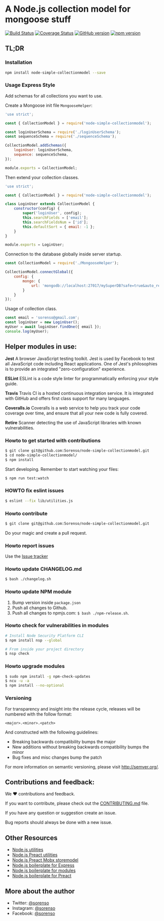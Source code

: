 # A Node.js collection model for mongoose stuff

[![Build Status](https://travis-ci.org/5orenso/node-simple-collectionmodel.svg?branch=master)](https://travis-ci.org/5orenso/node-simple-collectionmodel)
[![Coverage Status](https://coveralls.io/repos/github/5orenso/node-simple-collectionmodel/badge.svg?branch=master)](https://coveralls.io/github/5orenso/node-simple-collectionmodel?branch=master)
[![GitHub version](https://badge.fury.io/gh/5orenso%2Fnode-simple-collectionmodel.svg)](https://badge.fury.io/gh/5orenso%2Fnode-simple-collectionmodel)
[![npm version](https://badge.fury.io/js/node-simple-collectionmodel.svg)](https://badge.fury.io/js/node-simple-collectionmodel)

## TL;DR

### Installation

```bash
npm install node-simple-collectionmodel --save
```

### Usage Express Style

Add schemas for all collections you want to use.

Create a Mongoose init file `MongooseHelper`:

```javascript
'use strict';

const { CollectionModel } = require('node-simple-collectionmodel');

const loginUserSchema = require('./loginUserSchema');
const sequenceSchema = require('./sequenceSchema');

CollectionModel.addSchemas({
    loginUser: loginUserSchema,
    sequence: sequenceSchema,
});

module.exports = CollectionModel;
```

Then extend your collection classes.

```javascript
'use strict';

const { CollectionModel } = require('node-simple-collectionmodel');

class LoginUser extends CollectionModel {
    constructor(config) {
        super('loginUser', config);
        this.searchFields = ['email'];
        this.searchFieldsNum = ['id'];
        this.defaultSort = { email: -1 };
    }
}

module.exports = LoginUser;
```

Connection to the database globally inside server startup.

```javascript
const CollectionModel = require('./MongooseHelper');

CollectionModel.connectGlobal({
    config: {
        mongo: {
            url: 'mongodb://localhost:27017/mySuperDB?safe=true&auto_reconnect=true&poolSize=20','
        }
    }
});
```

Usage of collection class.

```javascript
const email = 'sorenso@gmail.com';
const loginUser = new LoginUser();
myUser = await loginUser.findOne({ email });
console.log(myUser);
```


## Helper modules in use:

__Jest__ A browser JavaScript testing toolkit. Jest is used by Facebook to test all JavaScript code including React applications. One of Jest's philosophies is to provide an integrated "zero-configuration" experience.

__ESLint__ ESLint is a code style linter for programmatically enforcing your style guide.

__Travis__
Travis CI is a hosted continuous integration service. It is integrated with GitHub and offers first class support for many languages.

__Coveralls.io__
Coveralls is a web service to help you track your code coverage over time, and ensure that all your new code is fully covered.

__Retire__
Scanner detecting the use of JavaScript libraries with known vulnerabilities.


### Howto to get started with contributions

```bash
$ git clone git@github.com:5orenso/node-simple-collectionmodel.git
$ cd node-simple-collectionmodel/
$ npm install
```

Start developing. Remember to start watching your files:
```bash
$ npm run test:watch
```


### HOWTO fix eslint issues
```bash
$ eslint --fix lib/utilities.js
```


### Howto contribute

```bash
$ git clone git@github.com:5orenso/node-simple-collectionmodel.git
```
Do your magic and create a pull request.


### Howto report issues
Use the [Issue tracker](https://github.com/5orenso/node-simple-collectionmodel/issues)


### Howto update CHANGELOG.md
```bash
$ bash ./changelog.sh
```


### Howto update NPM module

1. Bump version inside `package.json`
2. Push all changes to Github.
3. Push all changes to npmjs.com: `$ bash ./npm-release.sh`.


### Howto check for vulnerabilities in modules
```bash
# Install Node Security Platform CLI
$ npm install nsp --global  

# From inside your project directory
$ nsp check  
```


### Howto upgrade modules
```bash
$ sudo npm install -g npm-check-updates
$ ncu -u -a
$ npm install --no-optional
```


### Versioning
For transparency and insight into the release cycle, releases will be
numbered with the follow format:

`<major>.<minor>.<patch>`

And constructed with the following guidelines:

* Breaking backwards compatibility bumps the major
* New additions without breaking backwards compatibility bumps the minor
* Bug fixes and misc changes bump the patch

For more information on semantic versioning, please visit http://semver.org/.


## Contributions and feedback:

We ❤️ contributions and feedback.

If you want to contribute, please check out the [CONTRIBUTING.md](CONTRIBUTING.md) file.

If you have any question or suggestion create an issue.

Bug reports should always be done with a new issue.


## Other Resources

* [Node.js utilities](https://github.com/5orenso/node-simple-utilities)
* [Node.js Preact utilities](https://github.com/5orenso/preact-util)
* [Node.js Preact Mobx storemodel](https://github.com/5orenso/preact-storemodel)
* [Node.js boilerplate for Express](https://github.com/5orenso/node-express-boilerplate)
* [Node.js boilerplate for modules](https://github.com/5orenso/node-simple-boilerplate)
* [Node.js boilerplate for Preact](https://github.com/5orenso/preact-boilerplate)


## More about the author

- Twitter: [@sorenso](https://twitter.com/sorenso)
- Instagram: [@sorenso](https://instagram.com/sorenso)
- Facebook: [@sorenso](https://facebook.com/sorenso)
